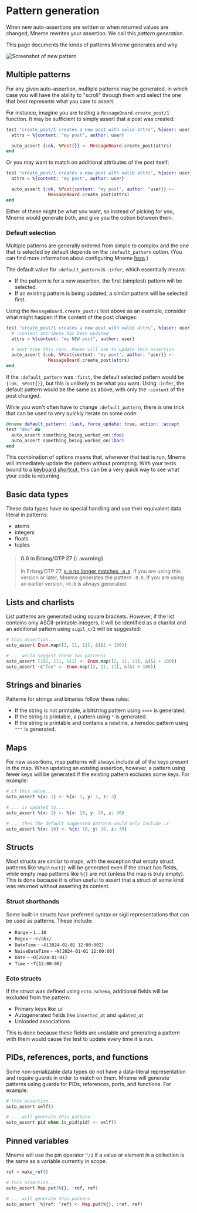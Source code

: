 # Pattern generation

When new auto-assertions are written or when returned values are changed, Mneme rewrites your assertion.
We call this *pattern generation*.

This page documents the kinds of patterns Mneme generates and why.

![Screenshot of new pattern](https://github.com/zachallaun/mneme/blob/main/docs/assets/images/demo_screenshot.png?raw=true)

## Multiple patterns

For any given auto-assertion, multiple patterns may be generated, in which case you will have the ability to "scroll" through them and select the one that best represents what you care to assert.

For instance, imagine you are testing a `MessageBoard.create_post/1` function.
It may be sufficient to simply assert that a post was created:

```elixir
test "create_post/1 creates a new post with valid attrs", %{user: user} do
  attrs = %{content: "my post", author: user}

  auto_assert {:ok, %Post{}} <- MessageBoard.create_post(attrs)
end
```

Or you may want to match on additional attributes of the post itself:

```elixir
test "create_post/1 creates a new post with valid attrs", %{user: user} do
  attrs = %{content: "my post", author: user}

  auto_assert {:ok, %Post{content: "my post", author: ^user}} <-
                MessageBoard.create_post(attrs)
end
```

Either of these might be what you want, so instead of picking for you, Mneme would generate both, and give you the option between them.

### Default selection

Multiple patterns are generally ordered from simple to complex and the one that is selected by default depends on the `:default_pattern` option.
(You can find more information about configuring Mneme [here](`Mneme#module-configuration`).)

The default value for `:default_pattern` is `:infer`, which essentially means:

  * If the pattern is for a new assertion, the first (simplest) pattern will be selected.
  * If an existing pattern is being updated, a _similar_ pattern will be selected first.

Using the `MessageBoard.create_post/1` test above as an example, consider what might happen if the content of the post changes:

```elixir
test "create_post/1 creates a new post with valid attrs", %{user: user} do
  # :content attribute has been updated
  attrs = %{content: "my NEW post", author: user}

  # next time this runs, Mneme will ask to update this assertion
  auto_assert {:ok, %Post{content: "my post", author: ^user}} <-
                MessageBoard.create_post(attrs)
end
```

If the `:default_pattern` was `:first`, the default selected pattern would be `{:ok, %Post{}}`, but this is unlikely to be what you want.
Using `:infer`, the default pattern would be the same as above, with only the `:content` of the post changed.

While you won't often have to change `:default_pattern`, there is one trick that can be used to very quickly iterate on some code:

```elixir
@mneme default_pattern: :last, force_update: true, action: :accept
test "dev" do
  auto_assert something_being_worked_on(:foo)
  auto_assert something_being_worked_on(:bar)
end
```

This combination of options means that, whenever that test is run, Mneme will immediately update the pattern without prompting.
With your tests bound to a [keyboard shortcut](vscode_setup.html#keyboard-shortcuts), this can be a very quick way to see what your code is returning.

## Basic data types

These data types have no special handling and use their equivalent data literal in patterns:

  * atoms
  * integers
  * floats
  * tuples

> #### 0.0 in Erlang/OTP 27 {: .warning}
>
> In Erlang/OTP 27, [`0.0` no longer matches `-0.0`](https://www.erlang.org/docs/26/general_info/upcoming_incompatibilities#0.0-and--0.0-will-no-longer-be-exactly-equal).
> If you are using this version or later, Mneme generates the pattern `-0.0`.
> If you are using an earlier version, `+0.0` is always generated.

## Lists and charlists

List patterns are generated using square brackets.
However, if the list contains only ASCII-printable integers, it will be identified as a charlist and an additional pattern using `sigil_c/2` will be suggested:

```elixir
# this assertion...
auto_assert Enum.map([2, 11, 11], &(&1 + 100))

# ... would suggest these two patterns
auto_assert [102, 111, 111] <- Enum.map([2, 11, 11], &(&1 + 100))
auto_assert ~c"foo" <- Enum.map([2, 11, 11], &(&1 + 100))
```

## Strings and binaries

Patterns for strings and binaries follow these rules:

  * If the string is not printable, a bitstring pattern using `<<>>` is generated.
  * If the string is printable, a pattern using `"` is generated.
  * If the string is printable and contains a newline, a heredoc pattern using `"""` is generated.

## Maps

For new assertions, map patterns will always include all of the keys present in the map.
When updating an existing assertion, however, a pattern using fewer keys will be generated if the existing pattern excludes some keys.
For example:

```elixir
# if this value...
auto_assert %{x: 1} <- %{x: 1, y: 2, z: 3}

# ... is updated to...
auto_assert %{x: 1} <- %{x: 10, y: 20, z: 30}

# ... then the default suggested pattern would only include :x
auto_assert %{x: 10} <- %{x: 10, y: 20, z: 30}
```

## Structs

Most structs are similar to maps, with the exception that empty struct patterns like `%MyStruct{}` will be generated even if the struct has fields, while empty map patterns like `%{}` are not (unless the map is truly empty).
This is done because it is often useful to assert that a struct of some kind was returned without asserting its content.

### Struct shorthands

Some built-in structs have preferred syntax or sigil representations that can be used as patterns.
These include:

  * `Range` - `1..10`
  * `Regex` - `~r/abc/`
  * `DateTime` - `~U[2024-01-01 12:00:00Z]`
  * `NaiveDateTime` - `~N[2024-01-01 12:00:00]`
  * `Date` - `~D[2024-01-01]`
  * `Time` - `~T[12:00:00]`

### Ecto structs

If the struct was defined using `Ecto.Schema`, additional fields will be excluded from the pattern:

  * Primary keys like `id`
  * Autogenerated fields like `inserted_at` and `updated_at`
  * Unloaded associations

This is done because these fields are unstable and generating a pattern with them would cause the test to update every time it is run.

## PIDs, references, ports, and functions

Some non-serializable data types do not have a data-literal representation and require guards in order to match on them.
Mneme will generate patterns using guards for PIDs, references, ports, and functions.
For example:

```elixir
# this assertion...
auto_assert self()

# ... will generate this pattern
auto_assert pid when is_pid(pid) <- self()
```

## Pinned variables

Mneme will use the pin operator `^/1` if a value or element in a collection is the same as a variable currently in scope.

```elixir
ref = make_ref()

# this assertion...
auto_assert Map.put(%{}, :ref, ref)

# ... will generate this pattern
auto_assert `%{ref: ^ref} <- Map.put(%{}, :ref, ref)
```
